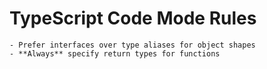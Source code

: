 # TypeScript Code Mode Rules

    - Prefer interfaces over type aliases for object shapes
    - **Always** specify return types for functions
